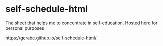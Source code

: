 # self-schedule-html
The sheet that helps me to concentrate in self-education. Hosted here for personal purposes

https://gcrabe.github.io/self-schedule-html/
